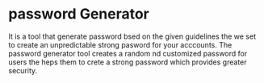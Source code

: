 # password Generator
It is a tool that generate password bsed on the given guidelines the we set to create an unpredictable strong pasword for your acccounts.
The password generator tool creates a random nd customized password for users the heps them to crete a strong password which provides greater security.
